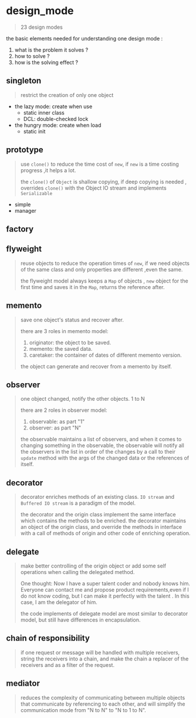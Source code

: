 # design_mode
> 23 design modes
>
the basic elements needed for understanding one design mode :
1. what is the problem it solves ?
2. how to solve ?
3. how is the solving effect ?
## singleton
> restrict the creation of only one object
  - the lazy mode: create when use
    - static inner class
    - DCL: double-checked lock
  - the hungry mode: create when load
    - static init

## prototype
> use `clone()` to reduce the time cost of `new`,
> if `new` is a time costing progress ,it helps a lot.
>
> the `clone()` of `Object` is shallow copying,
> if deep copying is needed , overrides `clone()` with 
> the Object IO stream and implements `Serializable` 
 - simple 
 - manager
 
## factory
## flyweight
> reuse objects to reduce the operation times of `new`, 
> if we need objects of the same class and only properties are 
> different ,even the same.  
> 
> the flyweight model always keeps a `Map` of objects ,
>`new` object for the first time and saves it in the `Map`, 
> returns the reference after.  

## memento
> save one object's status and recover after.
>
> there are 3 roles in memento model:
> 1. originator: the object to be saved.
> 2. memento: the saved data.
> 3. caretaker: the container of dates of different memento version.
> 
> the object can generate and recover from a memento by itself. 

## observer
> one object changed, notify the other objects. 1 to N
>
> there are 2 roles in observer model:
> 1. observable: as part  "1"
> 2. observer: as part "N"
>
> the observable maintains a list of observers,
> and when it comes to changing something in the observable, 
> the observable will notify all the observers in the list in order
> of the changes by a call to their `update` method with 
> the args of the changed data or the references of itself. 

## decorator
> decorator enriches methods of an existing class.
> `IO stream` and `Buffered IO stream` is a paradigm of the model.
>
> the decorator and the origin class implement the same interface
> which contains the methods to be enriched. the decorator maintains
> an object of the origin class, and override the methods in interface 
> with a call of methods of origin and other code of enriching operation.

## delegate
> make better controlling of the origin object or add some self operations 
> when calling the delegated method.
>
> One thought: Now I have a super talent coder and nobody knows him.
> Everyone can contact me and propose product requirements,even if I
> do not know coding, but I can make it perfectly with the talent .
> In this case, I am the delegator of him. 
>
> the code implements of delegate model are most similar to decorator model,
> but still have differences in encapsulation. 

## chain of responsibility
> if one request or message will be handled with multiple receivers,
> string the receivers into a chain, and make the chain a replacer 
> of the receivers and as a filter of the request.

## mediator
> reduces the complexity of communicating between multiple objects 
> that communicate by referencing to each other, and will simplify 
> the communication mode from "N to N" to "N to 1 to N".